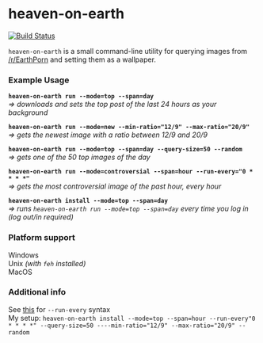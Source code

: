 # heaven-on-earth
[![Build Status](https://travis-ci.org/NyxCode/heaven-on-earth.svg?branch=master)](https://travis-ci.org/NyxCode/heaven-on-earth)  

`heaven-on-earth` is a small command-line utility for querying images from [/r/EarthPorn](https://www.reddit.com/r/EarthPorn/) and setting them as a wallpaper.

### Example Usage
**`heaven-on-earth run --mode=top --span=day`**  
*=> downloads and sets the top post of the last 24 hours as your background*
  
**`heaven-on-earth run --mode=new --min-ratio="12/9" --max-ratio="20/9"`**  
*=> gets the newest image with a ratio between 12/9 and 20/9*

**`heaven-on-earth run --mode=top --span=day --query-size=50 --random`**  
*=> gets one of the 50 top images of the day*

**`heaven-on-earth run --mode=controversial --span=hour --run-every="0 * * * *"`**  
*=> gets the most controversial image of the past hour, every hour*

**`heaven-on-earth install --mode=top --span=day`**   
*=> runs `heaven-on-earth run --mode=top --span=day` every time you log in (log out/in required)*

### Platform support
Windows  
Unix *(with `feh` installed)*  
MacOS

### Additional info
See [this](https://crontab.guru) for `--run-every` syntax  
My setup: `heaven-on-earth install --mode=top --span=hour --run-every"0 * * * *" --query-size=50 ----min-ratio="12/9" --max-ratio="20/9" --random`
